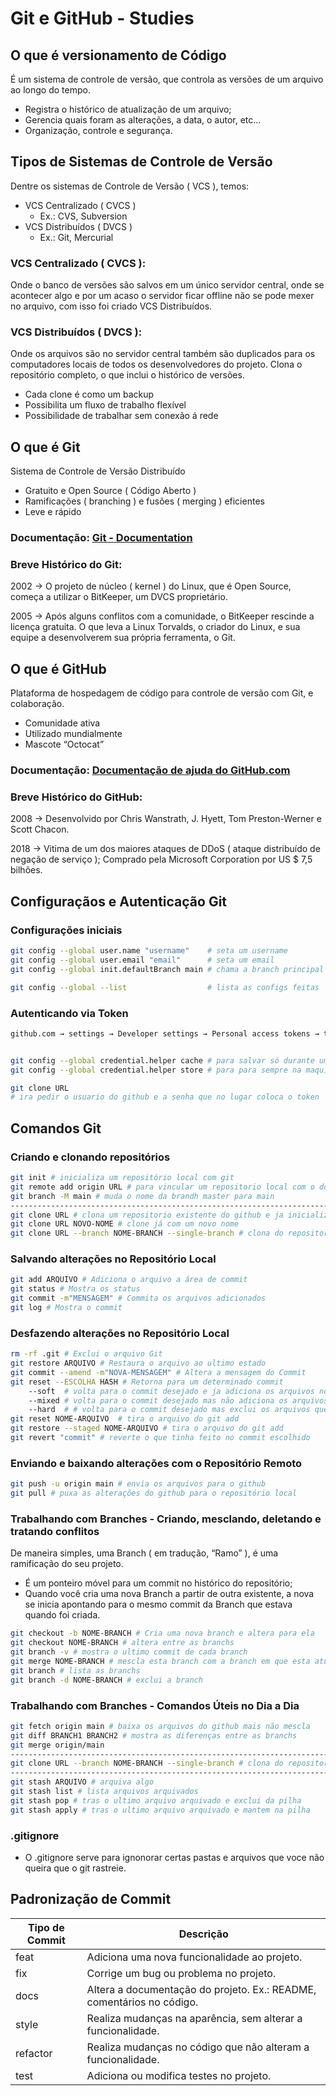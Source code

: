 # Git e GitHub - Studies

## O que é versionamento de Código

É um sistema de controle de versão, que controla as versões de um arquivo ao longo do tempo.

- Registra o histórico de atualização de um arquivo;
- Gerencia quais foram as alterações, a data, o autor, etc...
- Organização, controle e segurança.

## Tipos de Sistemas de Controle de Versão

Dentre os sistemas de Controle de Versão ( VCS ), temos:

- VCS Centralizado ( CVCS )
  - Ex.: CVS, Subversion
- VCS Distribuídos ( DVCS )
  - Ex.: Git, Mercurial

### VCS Centralizado ( CVCS ):

Onde o banco de versões são salvos em um único servidor central, onde se acontecer algo e por um acaso o servidor ficar offline não se pode mexer no arquivo, com isso foi criado VCS Distribuídos.

### VCS Distribuídos ( DVCS ):

Onde os arquivos são no servidor central também são duplicados para os computadores locais de todos os desenvolvedores do projeto.
Clona o repositório completo, o que inclui o histórico de versões.

- Cada clone é como um backup
- Possibilita um fluxo de trabalho flexível
- Possibilidade de trabalhar sem conexão á rede

## O que é Git

Sistema de Controle de Versão Distribuído

- Gratuito e Open Source ( Código Aberto )
- Ramificações ( branching ) e fusões ( merging ) eficientes
- Leve e rápido

### Documentação: [Git - Documentation](https://git-scm.com/doc)

### Breve Histórico do Git:

2002 → O projeto de núcleo ( kernel ) do Linux, que é Open Source, começa a utilizar o BitKeeper, um DVCS proprietário.

2005 → Após alguns conflitos com a comunidade, o BitKeeper rescinde a licença gratuita. O que leva a Linux Torvalds, o criador do Linux, e sua equipe a desenvolverem sua própria ferramenta, o Git.

## O que é GitHub

Plataforma de hospedagem de código para controle de versão com Git, e colaboração.

- Comunidade ativa
- Utilizado mundialmente
- Mascote “Octocat”

### Documentação: [Documentação de ajuda do GitHub.com](https://docs.github.com/pt)

### Breve Histórico do GitHub:

2008 → Desenvolvido por Chris Wanstrath, J. Hyett, Tom Preston-Werner e Scott Chacon.

2018 → Vitima de um dos maiores ataques de DDoS ( ataque distribuído de negação de serviço ); Comprado pela Microsoft Corporation por US $ 7,5 bilhões.

## Configuraçãos e Autenticação Git

### Configurações iniciais

```bash
git config --global user.name "username"    # seta um username
git config --global user.email "email"      # seta um email
git config --global init.defaultBranch main # chama a branch principal de main

git config --global --list                  # lista as configs feitas
```

### Autenticando via Token

```bash
github.com → settings → Developer settings → Personal access tokens → token ( classic )


git config --global credential.helper cache # para salvar só durante um tempo
git config --global credential.helper store # para para sempre na maquina

git clone URL
# ira pedir o usuario do github e a senha que no lugar coloca o token
```

## Comandos Git

### Criando e clonando repositórios

```bash
git init # inicializa um repositório local com git
git remote add origin URL # para vincular um repositorio local com o do github
git branch -M main # muda o nome da brandh master para main
--------------------------------------------------------------------------------------------
git clone URL # clona um repositorio existente do github e ja inicializa o git
git clone URL NOVO-NOME # clone já com um novo nome
git clone URL --branch NOME-BRANCH --single-branch # clona do repositorio somente esta branch
```

### Salvando alterações no Repositório Local

```bash
git add ARQUIVO # Adiciona o arquivo a área de commit
git status # Mostra os status
git commit -m"MENSAGEM" # Commita os arquivos adicionados
git log # Mostra o commit
```

### Desfazendo alterações no Repositório Local

```bash
rm -rf .git # Exclui o arquivo Git
git restore ARQUIVO # Restaura o arquivo ao ultimo estado
git commit --amend -m"NOVA-MENSAGEM" # Altera a mensagem do Commit
git reset --ESCOLHA HASH # Retorna para um determinado commit
	--soft  # volta para o commit desejado e ja adiciona os arquivos no git add
	--mixed # volta para o commit desejado mas não adiciona os arquivos no git add
	--hard  # # volta para o commit desejado mas exclui os arquivos que não estavam no commit
git reset NOME-ARQUIVO  # tira o arquivo do git add
git restore --staged NOME-ARQUIVO # tira o arquivo do git add
git revert "commit" # reverte o que tinha feito no commit escolhido
```

### Enviando e baixando alterações com o Repositório Remoto

```bash
git push -u origin main # envia os arquivos para o github
git pull # puxa as alterações do github para o repositório local
```

### Trabalhando com Branches - Criando, mesclando, deletando e tratando conflitos

De maneira simples, uma Branch ( em tradução, “Ramo” ), é uma ramificação do seu projeto.

- É um ponteiro móvel para um commit no histórico do repositório;
- Quando você cria uma nova Branch a partir de outra existente, a nova se inicia apontando para o mesmo commit da Branch que estava quando foi criada.

```bash
git checkout -b NOME-BRANCH # Cria uma nova branch e altera para ela
git checkout NOME-BRANCH # altera entre as branchs
git branch -v # mostra o ultimo commit de cada branch
git merge NOME-BRANCH # mescla esta branch com a branch em que esta atualmente
git branch # lista as branchs
git branch -d NOME-BRANCH # exclui a branch
```

### Trabalhando com Branches - Comandos Úteis no Dia a Dia

```bash
git fetch origin main # baixa os arquivos do github mais não mescla
git diff BRANCH1 BRANCH2 # mostra as diferenças entre as branchs
git merge origin/main
----------------------------------------------------------------------------------------------
git clone URL --branch NOME-BRANCH --single-branch # clona do repositorio somente esta branch
----------------------------------------------------------------------------------------------
git stash ARQUIVO # arquiva algo
git stash list # lista arquivos arquivados
git stash pop # tras o ultimo arquivo arquivado e exclui da pilha
git stash apply # tras o ultimo arquivo arquivado e mantem na pilha
```

### .gitignore
- O .gitignore serve para ignonorar certas pastas e arquivos que voce não queira que o git rastreie.

## Padronização de Commit

| Tipo de Commit | Descrição                                                             |
| -------------- | --------------------------------------------------------------------- |
| feat           | Adiciona uma nova funcionalidade ao projeto.                          |
| fix            | Corrige um bug ou problema no projeto.                                |
| docs           | Altera a documentação do projeto. Ex.: README, comentários no código. |
| style          | Realiza mudanças na aparência, sem alterar a funcionalidade.          |
| refactor       | Realiza mudanças no código que não alteram a funcionalidade.          |
| test           | Adiciona ou modifica testes no projeto.                               |